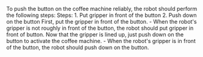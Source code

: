 To push the button on the coffee machine reliably, the robot should perform the following steps:
    Steps:  1. Put gripper in front of the button  2. Push down on the button
    First, put the gripper in front of the button.
    - When the robot's gripper is not roughly in front of the button, the robot should put gripper in front of button.
    Now that the gripper is lined up, just push down on the button to activate the coffee machine.
    - When the robot's gripper is in front of the button, the robot should push down on the button.